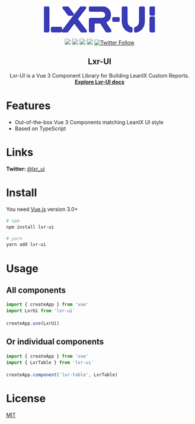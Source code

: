 <p align="center">
  <a href="https://fazendadosoftware.github.io/lxr-ui/">
    <img width="300" src="https://raw.githubusercontent.com/fazendadosoftware/lxr-ui/develop/packages/docs/src/assets/img/lxr-ui-logo.svg">
  </a>

<p align="center">
<img src="https://img.shields.io/npm/v/lxr-ui?color=blue">
<img src="https://img.shields.io/npm/l/lxr-ui">
<img src="https://img.shields.io/npm/dw/lxr-ui">
<img src="https://img.badgesize.io/https:/unpkg.com/lxr-ui/?label=Brotli%20size%3A%20JS&compression=brotli">

<a href="https://twitter.com/lxr_ui">
  <img src="https://img.shields.io/twitter/follow/lxr_ui?label=Lxr-UI&style=social" alt="Twitter Follow">
</a>
</p>
</p>

<h2 align="center">
  Lxr-UI
</h2>

<div align="center">
Lxr-UI is a Vue 3 Component Library for Building LeanIX Custom Reports.
<br>
  <a href="https://fazendadosoftware.github.io/lxr-ui/"><strong>Explore Lxr-UI docs</strong></a>
</div>

# Features
  - Out-of-the-box Vue 3 Components matching LeanIX UI style
  - Based on TypeScript

# Links

<b> Twitter: </b> [@lxr_ui](https://twitter.com/lxr_ui)

# Install

You need [Vue.js](https://v3.vuejs.org/) version 3.0+

```bash
# npm
npm install lxr-ui
```

```bash
# yarn
yarn add lxr-ui
```

# Usage

## All components

```js
import { createApp } from 'vue'
import LxrUi from 'lxr-ui'

createApp.use(LxrUi)
```

## Or individual components

```js
import { createApp } from 'vue'
import { LxrTable } from 'lxr-ui'

createApp.component('lxr-table', LxrTable)
```

# License

[MIT](https://raw.githubusercontent.com/fazendadosoftware/lxr-ui/master/LICENSE)
